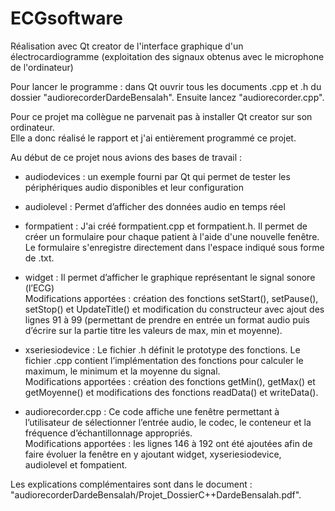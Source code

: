 # ECGsoftware  

Réalisation avec Qt creator de l'interface graphique d'un électrocardiogramme (exploitation des signaux obtenus avec le microphone de l'ordinateur)

Pour lancer le programme : dans Qt ouvrir tous les documents .cpp et .h du dossier "audiorecorderDardeBensalah". Ensuite lancez "audiorecorder.cpp".

Pour ce projet ma collègue ne parvenait pas à installer Qt creator sur son ordinateur.  
Elle a donc réalisé le rapport et j'ai entièrement programmé ce projet.

Au début de ce projet nous avions des bases de travail :
  
 - audiodevices : un exemple fourni par Qt qui permet de tester les périphériques audio disponibles et leur configuration  
 
 - audiolevel : Permet d’afficher des données audio en temps réel  
 
 - formpatient : J'ai créé formpatient.cpp et formpatient.h. Il permet de créer un formulaire pour chaque patient à l'aide d'une nouvelle fenêtre. Le formulaire s'enregistre directement dans l'espace indiqué sous forme de .txt.  
 
 - widget : Il permet d’afficher le graphique représentant le signal sonore (l’ECG)  
    Modifications apportées : création des fonctions setStart(), setPause(), setStop() et UpdateTitle() et modification du constructeur avec ajout des lignes 91 à 99 (permettant de prendre en entrée un format audio puis d’écrire sur la partie titre les valeurs de max, min et moyenne).  
    
 - xseriesiodevice : Le fichier .h définit le prototype des fonctions. Le fichier .cpp contient l’implémentation des fonctions pour calculer le maximum, le minimum et la moyenne du signal.  
    Modifications apportées : création des fonctions getMin(), getMax() et getMoyenne() et modifications des fonctions  readData() et writeData().  
    
 -  audiorecorder.cpp : Ce code affiche une fenêtre permettant à l’utilisateur de sélectionner l’entrée audio, le codec, le conteneur et la fréquence d’échantillonnage appropriés.  
 Modifications apportées : les lignes 146 à 192 ont été ajoutées afin de faire évoluer la fenêtre en y ajoutant widget, xyseriesiodevice, audiolevel et fompatient.
 
 Les explications complémentaires sont dans le document : "audiorecorderDardeBensalah/Projet_DossierC++DardeBensalah.pdf".
